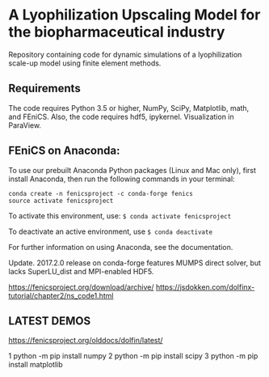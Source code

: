 # A Lyophilization Upscaling Model for the biopharmaceutical industry

Repository containing code for dynamic simulations of a lyophilization scale-up model using finite element methods.

## Requirements

The code requires Python 3.5 or higher, NumPy, SciPy, Matplotlib, math, and FEniCS. Also, the code requires hdf5, ipykernel. Visualization in ParaView.

## FEniCS on Anaconda: 

To use our prebuilt Anaconda Python packages (Linux and Mac only), first install Anaconda, then run the following commands in your terminal:

```
conda create -n fenicsproject -c conda-forge fenics
source activate fenicsproject
```

To activate this environment, use: 
```$ conda activate fenicsproject ```
                    
To deactivate an active environment, use
``` $ conda deactivate ```

For further information on using Anaconda, see the documentation.

Update. 2017.2.0 release on conda-forge features MUMPS direct solver, but lacks SuperLU_dist and MPI-enabled HDF5.

https://fenicsproject.org/download/archive/
https://jsdokken.com/dolfinx-tutorial/chapter2/ns_code1.html


## LATEST DEMOS
https://fenicsproject.org/olddocs/dolfin/latest/

1     python -m pip install numpy
2     python -m pip install scipy
3     python -m pip install matplotlib

